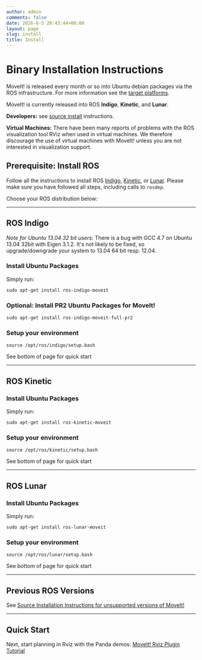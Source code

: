 ```yaml
---
author: admin
comments: false
date: 2016-8-5 20:43:44+00:00
layout: page
slug: install
title: Install
---
```


# Binary Installation Instructions

MoveIt! is released every month or so into Ubuntu debian packages via the ROS infrastructure. For more information see the [target platforms](http://www.ros.org/reps/rep-0003.html).

MoveIt! is currently released into ROS **Indigo**,  **Kinetic**, and **Lunar**.

**Developers:** see [source install](source/) instructions.

**Virtual Machines:** There have been many reports of problems with the ROS visualization tool RViz when used in virtual machines.
We therefore discourage the use of virtual machines with MoveIt! unless you are not interested in visualization support.

## Prerequisite: Install ROS

Follow all the instructions to install ROS [Indigo](http://www.ros.org/wiki/indigo/Installation/Ubuntu), [Kinetic](http://www.ros.org/wiki/kinetic/Installation/Ubuntu), or
[Lunar](http://www.ros.org/wiki/lunar/Installation/Ubuntu). Please make sure you have followed all steps, including calls to ``rosdep``.

Choose your ROS distribution below:

* * *

## ROS Indigo

*Note for Ubuntu 13.04 32 bit users*: There is a bug with GCC 4.7 on Ubuntu 13.04 32bit with Eigen 3.1.2. It's not likely to be fixed, so upgrade/downgrade your system to 13.04 64 bit resp. 12.04.

### Install Ubuntu Packages

Simply run:

    sudo apt-get install ros-indigo-moveit

### Optional: Install PR2 Ubuntu Packages for MoveIt!

    sudo apt-get install ros-indigo-moveit-full-pr2

### Setup your environment

    source /opt/ros/indigo/setup.bash

See bottom of page for quick start

* * *

## ROS Kinetic

### Install Ubuntu Packages

Simply run:

    sudo apt-get install ros-kinetic-moveit

### Setup your environment

    source /opt/ros/kinetic/setup.bash

See bottom of page for quick start

* * *

## ROS Lunar

### Install Ubuntu Packages

Simply run:

    sudo apt-get install ros-lunar-moveit

### Setup your environment

    source /opt/ros/lunar/setup.bash

See bottom of page for quick start

* * *

## Previous ROS Versions

See [Source Installation Instructions for unsupported versions of MoveIt!](deprecated)

* * *

## Quick Start

Next, start planning in Rviz with the Panda demos: [MoveIt! Rviz Plugin Tutorial](http://docs.ros.org/kinetic/api/moveit_tutorials/html/doc/quickstart_in_rviz/quickstart_in_rviz_tutorial.html)
